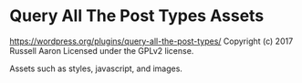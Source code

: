 # Query All The Post Types Assets #
https://wordpress.org/plugins/query-all-the-post-types/
Copyright (c) 2017 Russell Aaron
Licensed under the GPLv2 license.

Assets such as styles, javascript, and images.